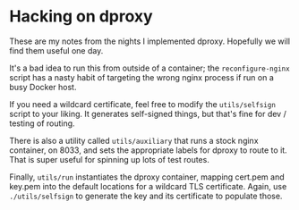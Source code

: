 Hacking on dproxy
=================

These are my notes from the nights I implemented dproxy.
Hopefully we will find them useful one day.

It's a bad idea to run this from outside of a container; the
`reconfigure-nginx` script has a nasty habit of targeting the
wrong nginx process if run on a busy Docker host.

If you need a wildcard certificate, feel free to modify the
`utils/selfsign` script to your liking.  It generates self-signed
things, but that's fine for dev / testing of routing.

There is also a utility called `utils/auxiliary` that runs a stock
nginx container, on 8033, and sets the appropriate labels for
dproxy to route to it.  That is super useful for spinning up lots
of test routes.

Finally, `utils/run` instantiates the dproxy container, mapping
cert.pem and key.pem into the default locations for a wildcard TLS
certificate.  Again, use `./utils/selfsign` to generate the key
and its certificate to populate those.
